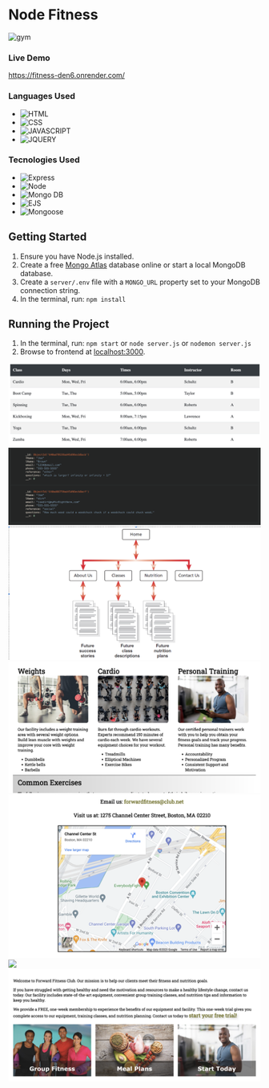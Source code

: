 # Node Fitness
![gym](https://user-images.githubusercontent.com/53094729/233705268-8adc1ae7-7522-4a2a-909d-89fe77e3a956.gif)

### Live Demo

https://fitness-den6.onrender.com/
 
### Languages Used

* ![HTML](https://img.shields.io/badge/HTML-HyperText%20Markup%20Language-red)
* ![CSS](https://img.shields.io/badge/CSS-Cascade%20Style%20Sheets-blue)
* ![JAVASCRIPT](https://img.shields.io/badge/JAVASCRIPT-JS-yellow)
* ![JQUERY](https://img.shields.io/badge/JQUERY-JS-blue)

### Tecnologies Used

* ![Express](https://img.shields.io/badge/EXPRESS-Middleware-orange)
* ![Node](https://img.shields.io/badge/NODE-JS-brightgreen)
* ![Mongo DB](https://img.shields.io/badge/MONGO-DB-green)
* ![EJS](https://img.shields.io/badge/EJS-EMBEDDED%20JAVASCRIPT-yellow)
* ![Mongoose](https://img.shields.io/badge/MONGOOSE-JS-yellowgreen)

## Getting Started

1. Ensure you have Node.js installed.
2. Create a free [Mongo Atlas](https://www.mongodb.com/atlas/database) database online or start a local MongoDB database.
3. Create a `server/.env` file with a `MONGO_URL` property set to your MongoDB connection string.
4. In the terminal, run: `npm install`

## Running the Project

1. In the terminal, run: `npm start` or `node server.js` or `nodemon server.js`
2. Browse to frontend at [localhost:3000](http://localhost:3000).

<img src="public/images/classesTable.png" />
<img src="public/images/MongoDB.png" />
<img src="public/images/wireframe.png" />
<img src="public/images/Exercise.png" />
<img src="public/images/Map.png" />
<img src="public/images/Nutrition.png" />
<img src="public/images/StartPage.png" />
